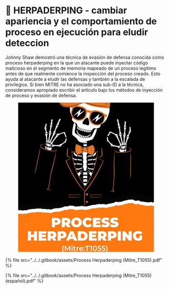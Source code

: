 # 🤠 HERPADERPING - cambiar apariencia y el comportamiento de proceso en ejecución para eludir deteccion

Johnny Shaw demostró una técnica de evasión de defensa conocida como proceso herpaderping en la que un atacante puede inyectar código malicioso en el segmento de memoria mapeado de un proceso legítimo antes de que realmente comience la inspección del proceso creado. Esto ayuda al atacante a eludir las defensas y también a la escalada de privilegios. Si bien MITRE no ha asociado una sub-ID a la técnica, consideramos apropiado escribir el artículo bajo los métodos de inyección de proceso y evasión de defensa.

<figure><img src="../../.gitbook/assets/Process-Herpaderping-Mitre_T1055-pdf.png" alt=""><figcaption></figcaption></figure>



{% file src="../../.gitbook/assets/Process Herpaderping (Mitre_T1055).pdf" %}



{% file src="../../.gitbook/assets/Process Herpaderping (Mitre_T1055) (español).pdf" %}
